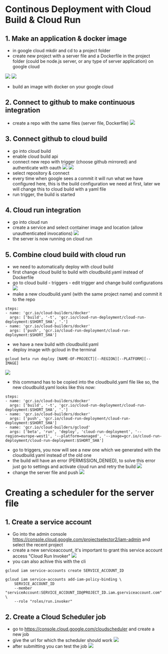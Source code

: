 # Continous Deployment with Cloud Build & Cloud Run

## 1. Make an application & docker image
- in google cloud mkdir and cd to a project folder
- create new project with a server file and a Dockerfile in the project folder (could be node.js server, or any type of server application) on google cloud

![](images/1/server.png)
![](images/1/dockerfile.png)
- build an image with docker on your google cloud

## 2. Connect to github to make continuous integration
- create a repo with the same files (server file, Dockerfile)
![](images/2/git.png)

## 3. Connect github to cloud build
- go into cloud build
- enable cloud build api
- connect new repo with trigger (choose github mirrored) and authenticate with oauth
![](images/3/mirror.png)
![](images/3/docker.png)
- select repository & connect 
- every time when google sees a commit it will run what we have configured here, this is the build configuration we need at first, later we will change this to cloud build with a yaml file
- run trigger, the build is started 
## 4. Cloud run integration
- go into cloud run
- create a service and select container image and location (allow unauthenticated invocations)
![](images/4/server.png)
- the server is now running on cloud run

## 5. Combine cloud build with cloud run
- we need to automatically deploy with cloud build 
- first change cloud build to build with cloudbuild.yaml instead of Dockerfile
- go to cloud build - triggers - edit trigger and change build configurations
![](images/5/cloudbuild.png)
- make a new cloudbuild.yaml (with the same project name) and commit it to the repo

```shell
steps:
- name: 'gcr.io/cloud-builders/docker'
  args: ['build', '-t', 'gcr.io/cloud-run-deployment/cloud-run-deployment:$SHORT_SHA', '.']
- name: 'gcr.io/cloud-builders/docker'
  args: ['push', 'gcr.io/cloud-run-deployment/cloud-run-deployment:$SHORT_SHA']
```
- we have a new build with cloudbuild.yaml
- deploy image with gcloud in the terminal

```shell
gcloud beta run deploy [NAME-OF-PROJECT][--REGION][--PLATFORM][--IMAGE]
```
![](images/5/terminal.png)

- this command has to be copied into the cloudbuild.yaml file like so, the new cloudbuild.yaml looks like this now:

```shell
steps:
- name: 'gcr.io/cloud-builders/docker'
  args: ['build', '-t', 'gcr.io/cloud-run-deployment/cloud-run-deployment:$SHORT_SHA', '.']
- name: 'gcr.io/cloud-builders/docker'
  args: ['push', 'gcr.io/cloud-run-deployment/cloud-run-deployment:$SHORT_SHA']
- name: 'gcr.io/cloud-builders/gcloud'
  args: ['beta', 'run', 'deploy', 'cloud-run-deployment', '--region=europe-west1', '--platform=managed', '--image=gcr.io/cloud-run-deployment/cloud-run-deployment:$SHORT_SHA']
```
- go to triggers, you now will see a new one which we generated with the cloudbuild.yaml instead of the old one
- the build will have an error (PERMISSION_DENIED), to solve this error just go to settings and activate cloud run and retry the build
![](images/5/activate.png)
- change the server file and push
![](images/5/test.png)

# Creating a scheduler for the server file
## 1. Create a service account
- Go into the admin console https://console.cloud.google.com/projectselector2/iam-admin and select the recent project
- create a new serviceaccount, it's important to grant this service account access "Cloud Run Invoker"
![](images/6/service.png)
- you can also achive this with the cli

```shell
gcloud iam service-accounts create SERVICE_ACCOUNT_ID

gcloud iam service-accounts add-iam-policy-binding \
    SERVICE_ACCOUNT_ID
    --member "serviceAccount:SERVICE_ACCOUNT_ID@PROJECT_ID.iam.gserviceaccount.com" \
    --role "roles/run.invoker"
```
## 2. Create a Cloud Scheduler job

- go to https://console.cloud.google.com/cloudscheduler and create a new job
- give the url for which the scheduler should work
![](images/6/scheduler.png)
- after submitting you can test the job 
![](images/6/test.png)

